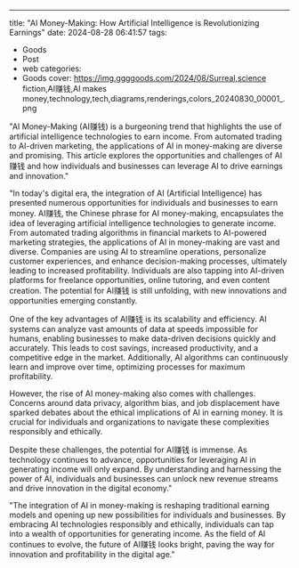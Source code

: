 ---
title: "AI Money-Making: How Artificial Intelligence is Revolutionizing Earnings"
date: 2024-08-28 06:41:57
tags:
  - Goods
  - Post
  - web
categories:
  - Goods
cover: https://img.ggggoods.com/2024/08/Surreal,science fiction,AI赚钱,AI makes money,technology,tech,diagrams,renderings,colors_20240830_00001_.png

"AI Money-Making (AI赚钱) is a burgeoning trend that highlights the use of artificial intelligence technologies to earn income. From automated trading to AI-driven marketing, the applications of AI in money-making are diverse and promising. This article explores the opportunities and challenges of AI赚钱 and how individuals and businesses can leverage AI to drive earnings and innovation."

"In today's digital era, the integration of AI (Artificial Intelligence) has presented numerous opportunities for individuals and businesses to earn money. AI赚钱, the Chinese phrase for AI money-making, encapsulates the idea of leveraging artificial intelligence technologies to generate income. From automated trading algorithms in financial markets to AI-powered marketing strategies, the applications of AI in money-making are vast and diverse. Companies are using AI to streamline operations, personalize customer experiences, and enhance decision-making processes, ultimately leading to increased profitability. Individuals are also tapping into AI-driven platforms for freelance opportunities, online tutoring, and even content creation. The potential for AI赚钱 is still unfolding, with new innovations and opportunities emerging constantly.

One of the key advantages of AI赚钱 is its scalability and efficiency. AI systems can analyze vast amounts of data at speeds impossible for humans, enabling businesses to make data-driven decisions quickly and accurately. This leads to cost savings, increased productivity, and a competitive edge in the market. Additionally, AI algorithms can continuously learn and improve over time, optimizing processes for maximum profitability.

However, the rise of AI money-making also comes with challenges. Concerns around data privacy, algorithm bias, and job displacement have sparked debates about the ethical implications of AI in earning money. It is crucial for individuals and organizations to navigate these complexities responsibly and ethically.

Despite these challenges, the potential for AI赚钱 is immense. As technology continues to advance, opportunities for leveraging AI in generating income will only expand. By understanding and harnessing the power of AI, individuals and businesses can unlock new revenue streams and drive innovation in the digital economy."

"The integration of AI in money-making is reshaping traditional earning models and opening up new possibilities for individuals and businesses. By embracing AI technologies responsibly and ethically, individuals can tap into a wealth of opportunities for generating income. As the field of AI continues to evolve, the future of AI赚钱 looks bright, paving the way for innovation and profitability in the digital age."
